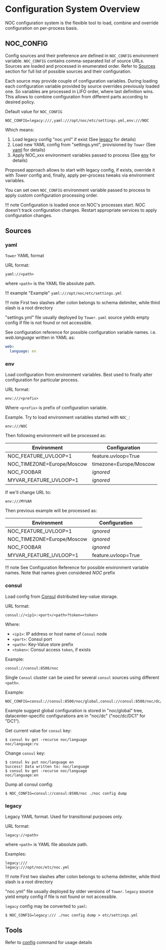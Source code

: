 # Configuration System Overview

NOC configuration system is the flexible tool to load, combine
and override configuration on per-process basis.

## NOC_CONFIG

Config sources and their preference are defined in `NOC_CONFIG`
environment variable. `NOC_CONFIG` contains comma-separated list of source URLs.
Sources are loaded and processed in enumerated order.
Refer to [Sources](#sources) section for full list of possible
sources and their configuration.

Each source may provide couple of configuration variables. During loading
each configuration variable provided by source overrides previously
loaded one. So variables are processed in LIFO order, where last
definition wins. This allows to combine configuration from different
parts according to desired policy.

Default value for `NOC_CONFIG`

```
NOC_CONFIG=legacy:///,yaml:///opt/noc/etc/settings.yml,env:///NOC
```

Which means:

1. Load legacy config "noc.yml" if exist (See [legacy](#legacy) for details)
2. Load new YAML config from "settings.yml", provisioned by `Tower` (See [yaml](#yaml) for details)
3. Apply NOC_xxx environment variables passed to process (See [env](#env) for details)

Proposed approach allows to start with legacy config, if exists, override
it with _Tower_ config and, finally, apply per-process tweaks via
environment variables.

You can set own `NOC_CONFIG` environment variable passed to process
to apply custom configuration processing order.

<!-- prettier-ignore -->
!!! note
    Configuration is loaded once on NOC's processes start.
    NOC doesn't track configuration changes.
    Restart appropriate services to apply configuration changes.

## Sources

### yaml

`Tower` YAML format

URL format:

```
yaml://<path>
```

where `<path>` is the YAML file absolute path.

<!-- prettier-ignore -->
!!! example "Example"
    ```
    yaml:///opt/noc/etc/settings.yml
    ```

<!-- prettier-ignore -->
!!! note
    First two slashes after colon belongs to schema delimiter, while
    third slash is a root directory

"settings.yml" file usually deployed by `Tower`.
`yaml` source yields empty config if file is not found or not accessible.

See configuration reference for possible configuration variable names.
i.e. _web.language_ written in YAML as:

```yaml
web:
  language: en
```

### env

Load configuration from environment variables. Best used to finally
alter configuration for particular process.

URL format:

```
env:///<prefix>
```

Where `<prefix>` is prefix of configuration variable.

Example. Try to load environment variables started with `NOC_`:

```
env:///NOC
```

Then following environment will be processed as:

| Environment                | Configuration          |
| -------------------------- | ---------------------- |
| NOC_FEATURE_UVLOOP=1       | feature.uvloop=True    |
| NOC_TIMEZONE=Europe/Moscow | timezone=Europe/Moscow |
| NOC_FOOBAR                 | _ignored_              |
| MYVAR_FEATURE_UVLOOP=1     | _ignored_              |

If we'll change URL to:

```
env:///MYVAR
```

Then previous example will be processed as:

| Environment                | Configuration       |
| -------------------------- | ------------------- |
| NOC_FEATURE_UVLOOP=1       | _ignored_           |
| NOC_TIMEZONE=Europe/Moscow | _ignored_           |
| NOC_FOOBAR                 | _ignored_           |
| MYVAR_FEATURE_UVLOOP=1     | feature.uvloop=True |

<!-- prettier-ignore -->
!!! note
    See Configuration Reference for possible environment variable names.
    Note that names given considered *NOC* prefix

### consul

Load config from [Consul](https://www.consul.io/) distributed key-value
storage.

URL format:

```
consul://<ip1>:<port>/<path>?token=<token>
```

Where:

- `<ip1>`: IP address or host name of `Consul` node
- `<port>`: Consul port
- `<path>`: Key-Value store prefix
- `<token>`: Consul access `token`, if exists

Example:

```
consul://consul:8500/noc
```

Single `Consul` cluster can be used for several `consul` sources
using different `<path>`.

Example:

```
NOC_CONFIG=consul://consul:8500/noc/global,consul://consul:8500/noc/dc/DC1
```

Example suggest global configuration is stored in "noc/global" tree,
datacenter-specific configurations are in "noc/dc" ("noc/dc/DC1" for "DC1").

Get current value for `consul` key:

```
$ consul kv get -recurse noc/language
noc/language:ru
```

Change `consul` key:

```
$ consul kv put noc/language en
Success! Data written to: noc/language
$ consul kv get -recurse noc/language
noc/language:en
```

Dump all consul config:

```
$ NOC_CONFIG=consul://consul:8500/noc ./noc config dump
```

### legacy

Legacy YAML format. Used for transitional purposes only.

URL format:

```
legacy://<path>
```

where `<path>` is YAML file absolute path.

Examples:

```
legacy:///
legacy:///opt/noc/etc/noc.yml
```

<!-- prettier-ignore -->
!!! note
First two slashes after colon belongs to schema delimiter, while
third slash is a root directory

"noc.yml" file usually deployed by older versions of `Tower`.
`legacy` source yield empty config if file is not found or not accessible.

`legacy` config may be converted to `yaml`:

```
$ NOC_CONFIG=legacy:/// ./noc config dump > etc/settings.yml
```

## Tools

Refer to [config](../man/config.md) command for usage details
